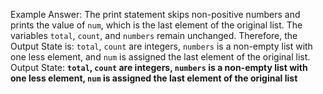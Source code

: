 Example Answer:
The print statement skips non-positive numbers and prints the value of `num`, which is the last element of the original list. The variables `total`, `count`, and `numbers` remain unchanged. Therefore, the Output State is: `total`, `count` are integers, `numbers` is a non-empty list with one less element, and `num` is assigned the last element of the original list.
Output State: **`total`, `count` are integers, `numbers` is a non-empty list with one less element, `num` is assigned the last element of the original list**